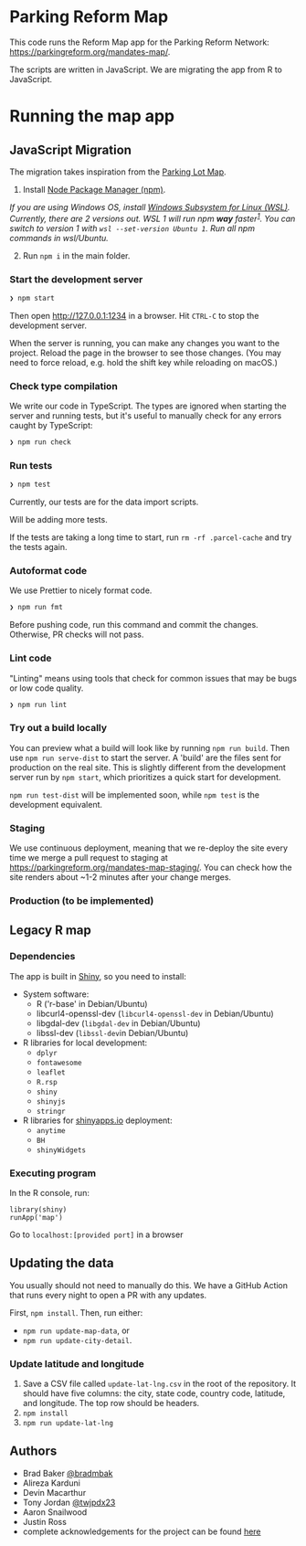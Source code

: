 # Parking Reform Map

This code runs the Reform Map app for the Parking Reform Network: https://parkingreform.org/mandates-map/.

The scripts are written in JavaScript. We are migrating the app from R to JavaScript.

# Running the map app

## JavaScript Migration

The migration takes inspiration from the [Parking Lot Map](https://github.com/ParkingReformNetwork/parking-lot-map).

1. Install [Node Package Manager (npm)](https://nodejs.dev/en/download/).

_If you are using Windows OS, install [Windows Subsystem for Linux (WSL)](https://learn.microsoft.com/en-us/windows/wsl/install). Currently, there are 2 versions out. WSL 1 will run npm **way** faster<sup>[1](https://stackoverflow.com/questions/68972448/why-is-wsl-extremely-slow-when-compared-with-native-windows-npm-yarn-processing)</sup>. You can switch to version 1 with `wsl --set-version Ubuntu 1`. Run all npm commands in wsl/Ubuntu._

2. Run `npm i` in the main folder.

### Start the development server

```bash
❯ npm start
```

Then open http://127.0.0.1:1234 in a browser. Hit `CTRL-C` to stop the development server.

When the server is running, you can make any changes you want to the project. Reload the page in the browser to see those changes. (You may need to force reload, e.g. hold the shift key while reloading on macOS.)

### Check type compilation

We write our code in TypeScript. The types are ignored when starting the server and running tests, but it's useful to manually check for any errors caught by TypeScript:

```bash
❯ npm run check
```

### Run tests

```bash
❯ npm test
```

Currently, our tests are for the data import scripts.

Will be adding more tests.

If the tests are taking a long time to start, run `rm -rf .parcel-cache` and try the tests again.

### Autoformat code

We use Prettier to nicely format code.

```bash
❯ npm run fmt
```

Before pushing code, run this command and commit the changes. Otherwise, PR checks will not pass.

### Lint code

"Linting" means using tools that check for common issues that may be bugs or low code quality.

```bash
❯ npm run lint
```

### Try out a build locally

You can preview what a build will look like by running `npm run build`. Then use `npm run serve-dist` to start the server. A 'build' are the files sent for production on the real site. This is slightly different from the development server run by `npm start`, which prioritizes a quick start for development.

`npm run test-dist` will be implemented soon, while `npm test` is the development equivalent.

### Staging

We use continuous deployment, meaning that we re-deploy the site every time we merge a pull request to staging at https://parkingreform.org/mandates-map-staging/. You can check how the site renders about ~1-2 minutes after your change merges.

### Production (to be implemented)

## Legacy R map

### Dependencies

The app is built in [Shiny](https://shiny.rstudio.com/), so you need to install:

- System software:
  - R ('r-base' in Debian/Ubuntu)
  - libcurl4-openssl-dev (`libcurl4-openssl-dev` in Debian/Ubuntu)
  - libgdal-dev (`libgdal-dev` in Debian/Ubuntu)
  - libssl-dev (`libssl-dev`in Debian/Ubuntu)
- R libraries for local development:
  - `dplyr`
  - `fontawesome`
  - `leaflet`
  - `R.rsp`
  - `shiny`
  - `shinyjs`
  - `stringr`
- R libraries for [shinyapps.io](shinyapps.io) deployment:
  - `anytime`
  - `BH`
  - `shinyWidgets`

### Executing program

In the R console, run:

```
library(shiny)
runApp('map')
```

Go to `localhost:[provided port]` in a browser

## Updating the data

You usually should not need to manually do this. We have a GitHub Action that runs every night to open a PR with any updates.

First, `npm install`. Then, run either:

- `npm run update-map-data`, or
- `npm run update-city-detail`.

### Update latitude and longitude

1. Save a CSV file called `update-lat-lng.csv` in the root of the repository. It should have five columns: the city, state code, country code, latitude, and longitude. The top row should be headers.
2. `npm install`
3. `npm run update-lat-lng`

## Authors

- Brad Baker [@bradmbak](https://twitter.com/bradmbak)
- Alireza Karduni
- Devin Macarthur
- Tony Jordan [@twjpdx23](https://twitter.com/twjpdx23)
- Aaron Snailwood
- Justin Ross
- complete acknowledgements for the project can be found [here](https://parkingreform.org/mandates-map/acknowledgments.html)
